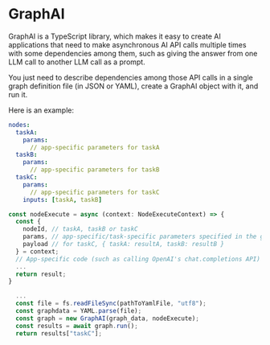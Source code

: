 # GraphAI

GraphAI is a TypeScript library, which makes it easy to create AI applications that need to make asynchronous AI API calls multiple times with some dependencies among them, such as giving the answer from one LLM call to another LLM call as a prompt. 

You just need to describe dependencies among those API calls in a single graph definition file (in JSON or YAML), create a GraphAI object with it, and run it.

Here is an example:

```YAML
nodes:
  taskA:
    params:
      // app-specific parameters for taskA
  taskB:
    params:
      // app-specific parameters for taskB
  taskC:
    params:
      // app-specific parameters for taskC
    inputs: [taskA, taskB]
```

``` TypeScript
const nodeExecute = async (context: NodeExecuteContext) => {
  const { 
    nodeId, // taskA, taskB or taskC 
    params, // app-specific/task-specific parameters specified in the graph definition file
    payload // for taskC, { taskA: resultA, taskB: resultB }
  } = context;
  // App-specific code (such as calling OpenAI's chat.completions API)
  ...
  return result;
}

  ...
  const file = fs.readFileSync(pathToYamlFile, "utf8");
  const graphdata = YAML.parse(file);
  const graph = new GraphAI(graph_data, nodeExecute);
  const results = await graph.run();
  return results["taskC"];

```


